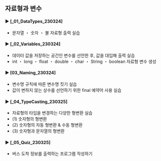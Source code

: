 ####
## 자료형과 변수
####
#### ► [_01_DataTypes_230324]
- 문자열 ・ 숫자 ・ 불 자료형 출력 실습
####
#### ► [_02_Variables_230324]
- 데이터 값을 저장하는 공간인 변수를 선언한 후, 값을 대입해 출력 실습
- int ・ long ・ float ・ double ・ char ・ String ・ boolean 자료형 변수 생성
####
#### ► [03_Naming_230324]
- 변수명 규칙에 따른 변수명 짓기 실습
- 값이 변하지 않는 상수를 선언하기 위한 final 예약어 사용 실습 
####
#### ► [_04_TypeCasting_230325]
- 자료형의 타입을 변경하는 다양한 형변환 실습 
- (1) 숫자형의 형변환
- (2) 숫자형의 자동 형변환 & 수동 형변환
- (3) 숫자형과 문자열의 형변환
####
#### ► [_05_Quiz_230325]
- 버스 도착 정보를 출력하는 프로그램 작성하기
####
